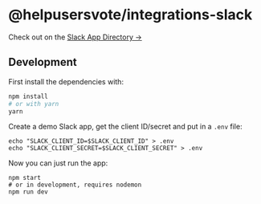 # @helpusersvote/integrations-slack

Check out on the [Slack App Directory →](https://slack.com/apps/AC4FLGD2S-us-election-countdown)


## Development

First install the dependencies with:

```sh
npm install
# or with yarn
yarn
```

Create a demo Slack app, get the client ID/secret and put in a `.env` file:

```
echo "SLACK_CLIENT_ID=$SLACK_CLIENT_ID" > .env
echo "SLACK_CLIENT_SECRET=$SLACK_CLIENT_SECRET" > .env
```

Now you can just run the app:

```
npm start
# or in development, requires nodemon
npm run dev
```
